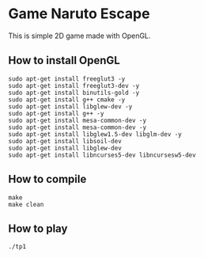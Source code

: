# Game Naruto Escape

This is simple 2D game made with OpenGL.

## How to install OpenGL

    sudo apt-get install freeglut3 -y 
    sudo apt-get install freeglut3-dev -y 
    sudo apt-get install binutils-gold -y 
    sudo apt-get install g++ cmake -y 
    sudo apt-get install libglew-dev -y
    sudo apt-get install g++ -y 
    sudo apt-get install mesa-common-dev -y 
    sudo apt-get install mesa-common-dev -y 
    sudo apt-get install libglew1.5-dev libglm-dev -y
    sudo apt-get install libsoil-dev
    sudo apt-get install libglew-dev
    sudo apt-get install libncurses5-dev libncursesw5-dev 


## How to compile 

    make
    make clean
    
## How to play
    
    ./tp1
